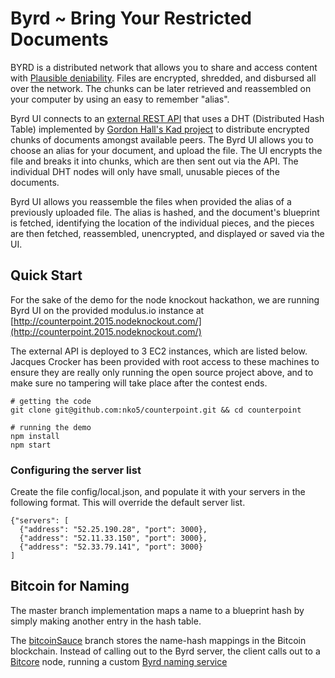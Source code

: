 # Byrd ~ Bring Your Restricted Documents

BYRD is a distributed network that allows you to share and access content with [Plausible deniability](https://en.wikipedia.org/wiki/Plausible_deniability). Files are encrypted, shredded, and disbursed all over the network. The chunks can be later retrieved and reassembled on your computer by using an easy to remember "alias".

Byrd UI connects to an [external REST API](https://github.com/niahmiah/kad-rest) that uses a DHT (Distributed Hash Table) implemented by [Gordon Hall's Kad project](http://github.com/gordonwritescode) to distribute encrypted chunks of documents amongst available peers. The Byrd UI allows you to choose an alias for your document, and upload the file. The UI encrypts the file and breaks it into chunks, which are then sent out via the API. The individual DHT nodes will only have small, unusable pieces of the documents.

Byrd UI allows you reassemble the files when provided the alias of a previously uploaded file. The alias is hashed, and the document's blueprint is fetched, identifying the location of the individual pieces, and the pieces are then fetched, reassembled, unencrypted, and displayed or saved via the UI.

## Quick Start

For the sake of the demo for the node knockout hackathon, we are running Byrd UI on the provided modulus.io instance at [http://counterpoint.2015.nodeknockout.com/](http://counterpoint.2015.nodeknockout.com/)

The external API is deployed to 3 EC2 instances, which are listed below. Jacques Crocker has been provided with root access to these machines to ensure they are really only running the open source project above, and to make sure no tampering will take place after the contest ends.

```
# getting the code
git clone git@github.com:nko5/counterpoint.git && cd counterpoint

# running the demo
npm install
npm start
```

### Configuring the server list

Create the file config/local.json, and populate it with your servers in the following format. This will override the default server list.

```
{"servers": [
  {"address": "52.25.190.28", "port": 3000},
  {"address": "52.11.33.150", "port": 3000},
  {"address": "52.33.79.141", "port": 3000}
]
```


## Bitcoin for Naming

The master branch implementation maps a name to a blueprint hash by simply making another entry in the hash table.

The [bitcoinSauce](https://github.com/nko5/counterpoint/tree/bitcoinSauce) branch stores the name-hash mappings in the Bitcoin blockchain.
Instead of calling out to the Byrd server, the client calls out to a [Bitcore](https://github.com/bitpay/bitcore) node, running a custom
[Byrd naming service](https://github.com/gabegattis/namingservice)

